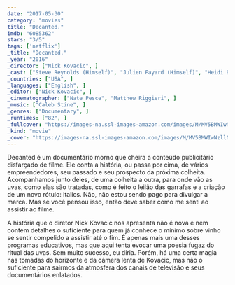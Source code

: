 ```yaml
---
date: "2017-05-30"
category: "movies"
title: "Decanted."
imdb: "6085362"
stars: "3/5"
tags: ['netflix']
_title: "Decanted."
_year: "2016"
_director: ["Nick Kovacic", ]
_cast: ["Steve Reynolds (Himself)", "Julien Fayard (Himself)", "Heidi Barrett (Herself)", "Aaron Pott (Himself)", "Philippe Melka (Himself)", "Mike Martin (Himself)", "Anthony Bell (Himself)", ]
_countries: ["USA", ]
_languages: ["English", ]
_editor: ["Nick Kovacic", ]
_cinematographer: ["Nate Pesce", "Matthew Riggieri", ]
_music: ["Caleb Stine", ]
_genres: ["Documentary", ]
_runtimes: ["82", ]
_fullcover: "https://images-na.ssl-images-amazon.com/images/M/MV5BMWIwNzllNzAtYjEwOS00MjZmLTljMDYtYWRhNWY4OWE2ZjI3XkEyXkFqcGdeQXVyMzI3OTM3MzE@.jpg"
_kind: "movie"
_cover: "https://images-na.ssl-images-amazon.com/images/M/MV5BMWIwNzllNzAtYjEwOS00MjZmLTljMDYtYWRhNWY4OWE2ZjI3XkEyXkFqcGdeQXVyMzI3OTM3MzE@._V1._SX94_SY140_.jpg"
---
```

Decanted é um documentário morno que cheira a conteúdo publicitário disfarçado de filme. Ele conta a história, ou passa por cima, de vários empreendedores, seu passado e seu prospecto da próxima colheita. Acompanhamos junto deles, de uma colheita a outra, para onde vão as uvas, como elas são tratadas, como é feito o leilão das garrafas e a criação de um novo rótulo: italics. Não, não estou sendo pago para divulgar a marca. Mas se você pensou isso, então deve saber como me senti ao assistir ao filme.

A história que o diretor Nick Kovacic nos apresenta não é nova e nem contém detalhes o suficiente para quem já conhece o mínimo sobre vinho se sentir compelido a assistir até o fim. É apenas mais uma desses programas educativos, mas que aqui tenta evocar uma poesia fugaz do ritual das uvas. Sem muito sucesso, eu diria. Porém, há uma certa magia nas tomadas do horizonte e da câmera lenta de Kovacic, mas não o suficiente para sairmos da atmosfera dos canais de televisão e seus documentários enlatados.

